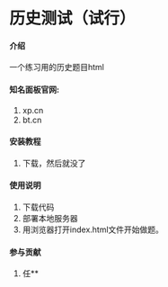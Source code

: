 # 历史测试（试行）

#### 介绍
一个练习用的历史题目html

#### 知名面板官网:
1.  xp.cn
2.  bt.cn

#### 安装教程

1.  下载，然后就没了

#### 使用说明

1.  下载代码
2.  部署本地服务器
3.  用浏览器打开index.html文件开始做题。

#### 参与贡献

1.  任**
